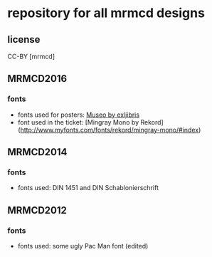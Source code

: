 # repository for all mrmcd designs

## license
CC-BY [mrmcd]

## MRMCD2016
### fonts
* fonts used for posters: [Museo by exljibris](http://www.myfonts.com/fonts/exljbris/museo/#index)
* font used in the ticket: [Mingray Mono by Rekord] (http://www.myfonts.com/fonts/rekord/mingray-mono/#index)

## MRMCD2014
### fonts
* fonts used: DIN 1451 and DIN Schablonierschrift

## MRMCD2012
### fonts
* fonts used: some ugly Pac Man font (edited)
